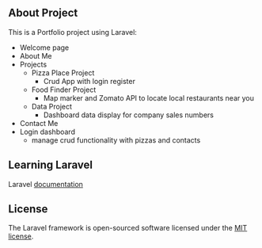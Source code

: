 


## About Project

This is a Portfolio project using Laravel:

- Welcome page
- About Me
- Projects
  - Pizza Place Project
    - Crud App with login register
  - Food Finder Project
    - Map marker and Zomato API to locate local restaurants near you
  - Data Project
    - Dashboard data display for company sales numbers
- Contact Me
- Login dashboard
  - manage crud functionality with pizzas and contacts

## Learning Laravel

Laravel [documentation](https://laravel.com/docs) 

## License

The Laravel framework is open-sourced software licensed under the [MIT license](https://opensource.org/licenses/MIT).
